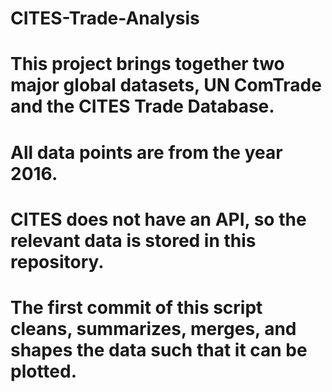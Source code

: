 # CITES-Trade-Analysis
# This project brings together two major global datasets, UN ComTrade and the CITES Trade Database. 
# All data points are from the year 2016. 
# CITES does not have an API, so the relevant data is stored in this repository. 
# The first commit of this script cleans, summarizes, merges, and shapes the data such that it can be plotted. 
